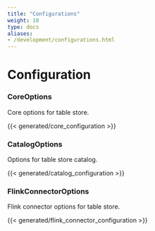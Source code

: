```yaml
---
title: "Configurations"
weight: 10
type: docs
aliases:
- /development/configurations.html
---
```

<!--
Licensed to the Apache Software Foundation (ASF) under one
or more contributor license agreements.  See the NOTICE file
distributed with this work for additional information
regarding copyright ownership.  The ASF licenses this file
to you under the Apache License, Version 2.0 (the
"License"); you may not use this file except in compliance
with the License.  You may obtain a copy of the License at

  http://www.apache.org/licenses/LICENSE-2.0

Unless required by applicable law or agreed to in writing,
software distributed under the License is distributed on an
"AS IS" BASIS, WITHOUT WARRANTIES OR CONDITIONS OF ANY
KIND, either express or implied.  See the License for the
specific language governing permissions and limitations
under the License.
-->

# Configuration

### CoreOptions

Core options for table store.

{{< generated/core_configuration >}}

### CatalogOptions

Options for table store catalog.

{{< generated/catalog_configuration >}}

### FlinkConnectorOptions

Flink connector options for table store.

{{< generated/flink_connector_configuration >}}
